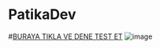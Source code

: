 # PatikaDev
#[BURAYA TIKLA VE DENE TEST ET](https://656a25a0c564b11ea43463aa--amazing-figolla-2e865d.netlify.app/)
![image](https://github.com/alpolcaymis/PatikaDev/assets/71964088/bd906e28-7b3a-4c94-8693-821e5cf5d176)

